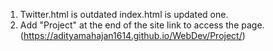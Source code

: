 1. Twitter.html is outdated index.html is updated one.
2. Add "Project" at the end of the site link to access the page.
(https://adityamahajan1614.github.io/WebDev/Project/)

